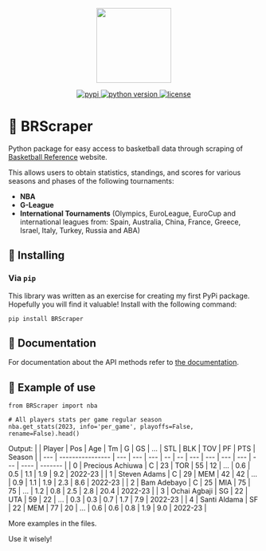 <p align="center">
<img src="https://github.com/GabrielPastorello/BRScraper/assets/57769272/cb95ffa0-0806-4469-89bb-28ba6bc7ff00" width="150">
</p>
<p align="center">
    <a href="https://pypi.org/project/nbb-api/">
        <img src="https://img.shields.io/pypi/v/BRScraper" alt="pypi" />
    </a>
    <a href="https://pypi.org/project/nbb-api/">
        <img src="https://img.shields.io/pypi/pyversions/BRScraper" alt="python version" />
    </a>
    <a href="https://pypi.org/project/nbb-api/">
        <img src="https://img.shields.io/pypi/l/BRScraper" alt="license" />
    </a>
</p>

# 🏀 BRScraper

Python package for easy access to basketball data through scraping of [Basketball Reference](https://www.basketball-reference.com/) website.

This allows users to obtain statistics, standings, and scores for various seasons and phases of the following tournaments:
- **NBA**
- **G-League**
- **International Tournaments** (Olympics, EuroLeague, EuroCup and international leagues from: Spain, Australia, China, France, Greece, Israel, Italy, Turkey, Russia and ABA)

## 🚀 Installing
### Via `pip`
This library was written as an exercise for creating my first PyPi package. Hopefully you will find it valuable!
Install with the following command:

```
pip install BRScraper
```

## 📖 Documentation
For documentation about the API methods refer to [the documentation](https://github.com/GabrielPastorello/BRScraper/blob/main/API.md).

## 🔌 Example of use
```
from BRScraper import nba
```

```
# All players stats per game regular season
nba.get_stats(2023, info='per_game', playoffs=False, rename=False).head()
```
Output:
|     | Player           | Pos | Age | Tm  | G  | GS | ... | STL | BLK | TOV | PF  | PTS  | Season  |
| --- | ---------------- | --- | --- | --- | -- | -- | --- | --- | --- | --- | --- | ---- | ------- |
| 0   | Precious Achiuwa | C   | 23  | TOR | 55 | 12 | ... | 0.6 | 0.5 | 1.1 | 1.9 | 9.2  | 2022-23 |
| 1   | Steven Adams     | C   | 29  | MEM | 42 | 42 | ... | 0.9 | 1.1 | 1.9 | 2.3 | 8.6  | 2022-23 |
| 2   | Bam Adebayo      | C   | 25  | MIA | 75 | 75 | ... | 1.2 | 0.8 | 2.5 | 2.8 | 20.4 | 2022-23 |
| 3   | Ochai Agbaji     | SG  | 22  | UTA | 59 | 22 | ... | 0.3 | 0.3 | 0.7 | 1.7 | 7.9  | 2022-23 |
| 4   | Santi Aldama     | SF  | 22  | MEM | 77 | 20 | ... | 0.6 | 0.6 | 0.8 | 1.9 | 9.0  | 2022-23 |

More examples in the files.

Use it wisely!
